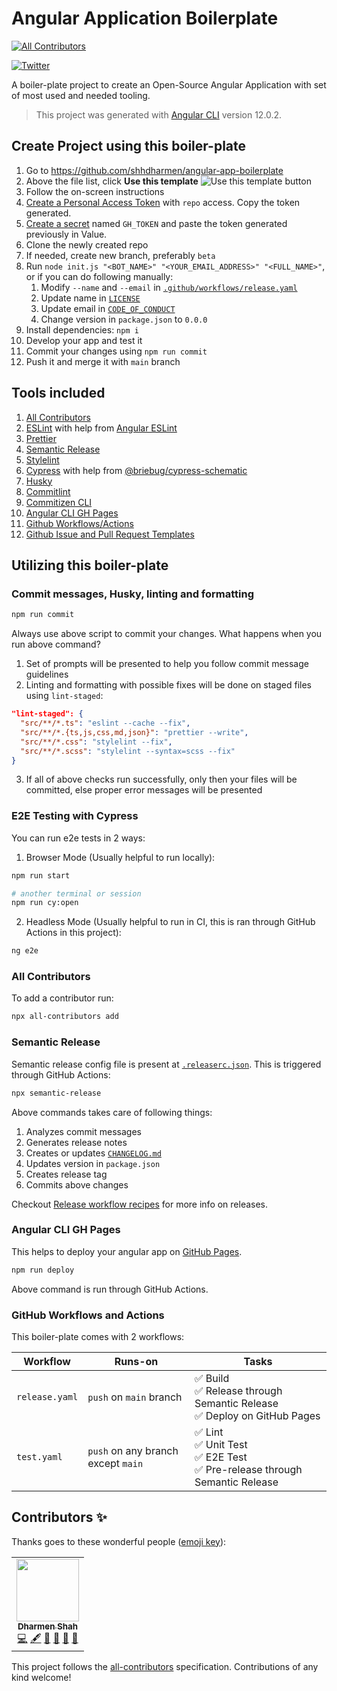 # Angular Application Boilerplate

<!-- ALL-CONTRIBUTORS-BADGE:START - Do not remove or modify this section -->

[![All Contributors](https://img.shields.io/badge/all_contributors-1-orange.svg?style=flat-square)](#contributors-)

<!-- ALL-CONTRIBUTORS-BADGE:END -->

[![Twitter](https://img.shields.io/twitter/url?style=social&url=https%3A%2F%2Fgithub.com%2Fshhdharmen%2Fangular-app-boilerplate)](https://twitter.com/intent/tweet?&url=https%3A%2F%2Fgithub.com%2Fshhdharmen%2Fangular-app-boilerplate&via=shhdharmen&text=A%20boiler-plate%20project%20to%20create%20an%20Open-Source%20@angular%20Application%20with%20set%20of%20most%20used%20and%20needed%20tooling.&hashtags=angular)

A boiler-plate project to create an Open-Source Angular Application with set of most used and needed tooling.

> This project was generated with [Angular CLI](https://github.com/angular/angular-cli) version 12.0.2.

## Create Project using this boiler-plate

1. Go to <https://github.com/shhdharmen/angular-app-boilerplate>
2. Above the file list, click **Use this template**
  ![Use this template button](https://docs.github.com/assets/images/help/repository/use-this-template-button.png)
3. Follow the on-screen instructions
4. [Create a Personal Access Token](https://docs.github.com/en/github/authenticating-to-github/keeping-your-account-and-data-secure/creating-a-personal-access-token) with `repo` access. Copy the token generated.
5. [Create a secret](https://docs.github.com/en/actions/reference/encrypted-secrets#creating-encrypted-secrets-for-a-repository) named `GH_TOKEN` and paste the token generated previously in Value.
6. Clone the newly created repo
7. If needed, create new branch, preferably `beta`
8. Run `node init.js "<BOT_NAME>" "<YOUR_EMAIL_ADDRESS>" "<FULL_NAME>"`, or if you can do following manually:
   1. Modify `--name` and `--email` in [`.github/workflows/release.yaml`](./.github/workflows/release.yaml)
   2.  Update name in [`LICENSE`](./LICENSE)
   3.  Update email in [`CODE_OF_CONDUCT`](./CODE_OF_CONDUCT.md)
   4.  Change version in `package.json` to `0.0.0`
9.  Install dependencies: `npm i`
10. Develop your app and test it
11. Commit your changes using `npm run commit`
12. Push it and merge it with `main` branch

## Tools included

1. [All Contributors](https://allcontributors.org/docs/en/cli/installation)
2. [ESLint](https://eslint.org/) with help from [Angular ESLint](https://github.com/angular-eslint/angular-eslint)
3. [Prettier](https://prettier.io/)
4. [Semantic Release](https://semantic-release.gitbook.io/)
5. [Stylelint](https://stylelint.io/)
6. [Cypress](cypress.io) with help from [@briebug/cypress-schematic](https://github.com/briebug/cypress-schematic)
7. [Husky](https://typicode.github.io/husky)
8. [Commitlint](http://commitlint.js.org/)
9. [Commitizen CLI](http://commitizen.github.io/cz-cli/)
10. [Angular CLI GH Pages](https://github.com/angular-schule/angular-cli-ghpages/#readme)
11. [Github Workflows/Actions](https://github.com/features/actions)
12. [Github Issue and Pull Request Templates](./.github)

## Utilizing this boiler-plate

### Commit messages, Husky, linting and formatting

```bash
npm run commit
```

Always use above script to commit your changes. What happens when you run above command?

1. Set of prompts will be presented to help you follow commit message guidelines
2. Linting and formatting with possible fixes will be done on staged files using `lint-staged`:
  ```json
  "lint-staged": {
    "src/**/*.ts": "eslint --cache --fix",
    "src/**/*.{ts,js,css,md,json}": "prettier --write",
    "src/**/*.css": "stylelint --fix",
    "src/**/*.scss": "stylelint --syntax=scss --fix"
  }
  ```
3. If all of above checks run successfully, only then your files will be committed, else proper error messages will be presented

### E2E Testing with Cypress

You can run e2e tests in 2 ways:

1. Browser Mode (Usually helpful to run locally):
  ```bash
  npm run start
  
  # another terminal or session
  npm run cy:open
  ```
2. Headless Mode (Usually helpful to run in CI, this is ran through GitHub Actions in this project):
  ```bash
  ng e2e
  ```

### All Contributors

To add a contributor run:

```bash
npx all-contributors add
```

### Semantic Release

Semantic release config file is present at [`.releaserc.json`](./.releaserc.json). This is triggered through GitHub Actions:

```bash
npx semantic-release
```

Above commands takes care of following things:

1. Analyzes commit messages
2. Generates release notes
3. Creates or updates [`CHANGELOG.md`](./CHANGELOG.md)
4. Updates version in `package.json`
5. Creates release tag
6. Commits above changes

Checkout [Release workflow recipes](https://semantic-release.gitbook.io/semantic-release/recipes/recipes#release-workflow) for more info on releases.

### Angular CLI GH Pages

This helps to deploy your angular app on [GitHub Pages](https://pages.github.com/).

```bash
npm run deploy
```

Above command is run through GitHub Actions.

### GitHub Workflows and Actions

This boiler-plate comes with 2 workflows:

| Workflow | Runs-on | Tasks |
| - | - | - |
| `release.yaml` | `push` on `main` branch | ✅ Build<br>✅ Release through Semantic Release<br>✅ Deploy on GitHub Pages |
| `test.yaml` | `push` on any branch except `main` | ✅ Lint<br>✅ Unit Test<br>✅ E2E Test<br>✅ Pre-release through Semantic Release |

## Contributors ✨

Thanks goes to these wonderful people ([emoji key](https://allcontributors.org/docs/en/emoji-key)):

<!-- ALL-CONTRIBUTORS-LIST:START - Do not remove or modify this section -->
<!-- prettier-ignore-start -->
<!-- markdownlint-disable -->
<table>
  <tr>
    <td align="center"><a href="https://github.com/shhdharmen"><img src="https://avatars.githubusercontent.com/u/6831283?v=4?s=100" width="100px;" alt=""/><br /><sub><b>Dharmen Shah</b></sub></a><br /><a href="https://github.com/shhdharmen/material-components-theme-generator/commits?author=shhdharmen" title="Code">💻</a> <a href="#content-shhdharmen" title="Content">🖋</a> <a href="#design-shhdharmen" title="Design">🎨</a> <a href="https://github.com/shhdharmen/material-components-theme-generator/commits?author=shhdharmen" title="Documentation">📖</a> <a href="#ideas-shhdharmen" title="Ideas, Planning, & Feedback">🤔</a> <a href="#maintenance-shhdharmen" title="Maintenance">🚧</a></td>
  </tr>
</table>

<!-- markdownlint-restore -->
<!-- prettier-ignore-end -->

<!-- ALL-CONTRIBUTORS-LIST:END -->

This project follows the [all-contributors](https://github.com/all-contributors/all-contributors) specification. Contributions of any kind welcome!
